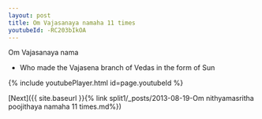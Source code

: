 ```yaml
---
layout: post
title: Om Vajasanaya namaha 11 times
youtubeId: -RC203bIkOA
---
```

 
 
Om Vajasanaya nama 
 
 -  Who made the Vajasena branch of Vedas in the form of Sun 
 
  
 
  
 
 
 
 
 
 


{% include youtubePlayer.html id=page.youtubeId %}
 
[Next]({{ site.baseurl }}{% link  split1/_posts/2013-08-19-Om nithyamasritha poojithaya namaha 11 times.md%})
 
